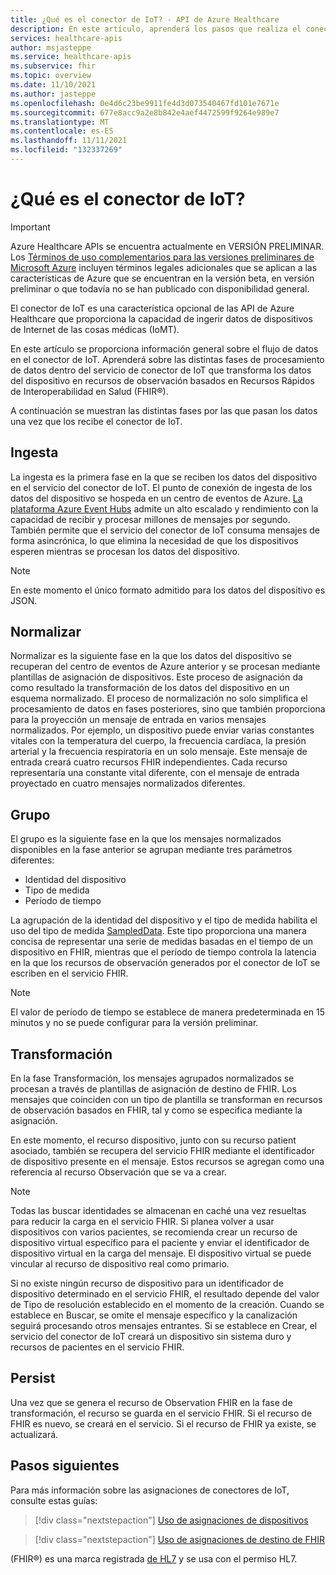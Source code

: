 ```yaml
---
title: ¿Qué es el conector de IoT? - API de Azure Healthcare
description: En este artículo, aprenderá los pasos que realiza el conector de IoT antes de almacenar los datos de IoMT en el servicio FHIR.
services: healthcare-apis
author: msjasteppe
ms.service: healthcare-apis
ms.subservice: fhir
ms.topic: overview
ms.date: 11/10/2021
ms.author: jasteppe
ms.openlocfilehash: 0e4d6c23be9911fe4d3d073540467fd101e7671e
ms.sourcegitcommit: 677e8acc9a2e8b842e4aef4472599f9264e989e7
ms.translationtype: MT
ms.contentlocale: es-ES
ms.lasthandoff: 11/11/2021
ms.locfileid: "132337269"
---
```

# <a name="what-is-iot-connector"></a>¿Qué es el conector de IoT?

> [!IMPORTANT]
> Azure Healthcare APIs se encuentra actualmente en VERSIÓN PRELIMINAR. Los [Términos de uso complementarios para las versiones preliminares de Microsoft Azure](https://azure.microsoft.com/support/legal/preview-supplemental-terms/) incluyen términos legales adicionales que se aplican a las características de Azure que se encuentran en la versión beta, en versión preliminar o que todavía no se han publicado con disponibilidad general.

El conector de IoT es una característica opcional de las API de Azure Healthcare que proporciona la capacidad de ingerir datos de dispositivos de Internet de las cosas médicas (IoMT).

En este artículo se proporciona información general sobre el flujo de datos en el conector de IoT. Aprenderá sobre las distintas fases de procesamiento de datos dentro del servicio de conector de IoT [](https://www.hl7.org/fhir/observation.html) que transforma los datos del dispositivo en recursos de observación basados en Recursos Rápidos de Interoperabilidad en Salud (FHIR&#174;).

A continuación se muestran las distintas fases por las que pasan los datos una vez que los recibe el conector de IoT.

## <a name="ingest"></a>Ingesta

La ingesta es la primera fase en la que se reciben los datos del dispositivo en el servicio del conector de IoT. El punto de conexión de ingesta de los datos del dispositivo se hospeda en un centro de eventos de Azure. [La plataforma Azure Event Hubs](../../event-hubs/index.yml) admite un alto escalado y rendimiento con la capacidad de recibir y procesar millones de mensajes por segundo. También permite que el servicio del conector de IoT consuma mensajes de forma asincrónica, lo que elimina la necesidad de que los dispositivos esperen mientras se procesan los datos del dispositivo.

> [!NOTE]
> En este momento el único formato admitido para los datos del dispositivo es JSON.

## <a name="normalize"></a>Normalizar

Normalizar es la siguiente fase en la que los datos del dispositivo se recuperan del centro de eventos de Azure anterior y se procesan mediante plantillas de asignación de dispositivos. Este proceso de asignación da como resultado la transformación de los datos del dispositivo en un esquema normalizado. El proceso de normalización no solo simplifica el procesamiento de datos en fases posteriores, sino que también proporciona para la proyección un mensaje de entrada en varios mensajes normalizados. Por ejemplo, un dispositivo puede enviar varias constantes vitales con la temperatura del cuerpo, la frecuencia cardíaca, la presión arterial y la frecuencia respiratoria en un solo mensaje. Este mensaje de entrada creará cuatro recursos FHIR independientes. Cada recurso representaría una constante vital diferente, con el mensaje de entrada proyectado en cuatro mensajes normalizados diferentes.

## <a name="group"></a>Grupo

El grupo es la siguiente fase en la que los mensajes normalizados disponibles en la fase anterior se agrupan mediante tres parámetros diferentes: 

* Identidad del dispositivo
* Tipo de medida 
* Período de tiempo

La agrupación de la identidad del dispositivo y el tipo de medida habilita el uso del tipo de medida [SampledData](https://www.hl7.org/fhir/datatypes.html#SampledData). Este tipo proporciona una manera concisa de representar una serie de medidas basadas en el tiempo de un dispositivo en FHIR, mientras que el período de tiempo controla la latencia en la que los recursos de observación generados por el conector de IoT se escriben en el servicio FHIR.

> [!NOTE]
> El valor de período de tiempo se establece de manera predeterminada en 15 minutos y no se puede configurar para la versión preliminar.

## <a name="transform"></a>Transformación

En la fase Transformación, los mensajes agrupados normalizados se procesan a través de plantillas de asignación de destino de FHIR. Los mensajes que coinciden con un tipo de plantilla se transforman en recursos de observación basados en FHIR, tal y como se especifica mediante la asignación.

En este momento, el recurso dispositivo, junto con su recurso patient asociado, también se recupera del servicio FHIR mediante el identificador de dispositivo presente en el mensaje. Estos recursos se agregan como una referencia al recurso Observación que se va a crear.

> [!NOTE]
>Todas las buscar identidades se almacenan en caché una vez resueltas para reducir la carga en el servicio FHIR. Si planea volver a usar dispositivos con varios pacientes, se recomienda crear un recurso de dispositivo virtual específico para el paciente y enviar el identificador de dispositivo virtual en la carga del mensaje. El dispositivo virtual se puede vincular al recurso de dispositivo real como primario.

Si no existe ningún recurso de dispositivo para un identificador de dispositivo determinado en el servicio FHIR, el resultado depende del valor de Tipo de resolución establecido en el momento de la creación. Cuando se establece en Buscar, se omite el mensaje específico y la canalización seguirá procesando otros mensajes entrantes. Si se establece en Crear, el servicio del conector de IoT creará un dispositivo sin sistema duro y recursos de pacientes en el servicio FHIR.

## <a name="persist"></a>Persist

Una vez que se genera el recurso de Observation FHIR en la fase de transformación, el recurso se guarda en el servicio FHIR. Si el recurso de FHIR es nuevo, se creará en el servicio. Si el recurso de FHIR ya existe, se actualizará.

## <a name="next-steps"></a>Pasos siguientes

Para más información sobre las asignaciones de conectores de IoT, consulte estas guías:

>[!div class="nextstepaction"]
>[Uso de asignaciones de dispositivos](how-to-use-device-mapping-iot.md)

>[!div class="nextstepaction"]
>[Uso de asignaciones de destino de FHIR](how-to-use-fhir-mapping-iot.md)

(FHIR&#174;) es una marca registrada [de HL7](https://hl7.org/fhir/) y se usa con el permiso HL7.
